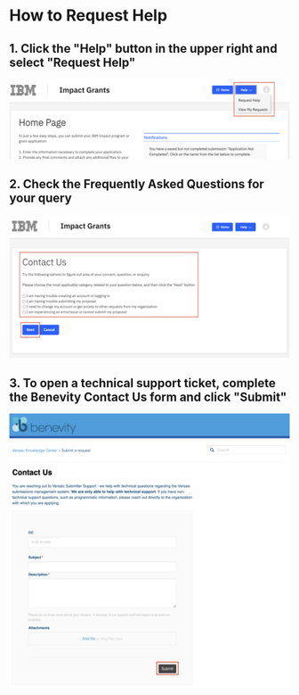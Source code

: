 # How to Request Help

## 1. Click the "Help" button in the upper right and select "Request Help"

![Step 1](images/impact-grant-view-help.png) 

## 2. Check the Frequently Asked Questions for your query

![Step 2](images/impact-grant-contact-us.png) 

## 3. To open a technical support ticket, complete the Benevity Contact Us form and click "Submit"

![Step 3](images/impact-grant-help-submit-ticket.png) 
